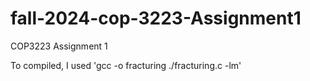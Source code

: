 # fall-2024-cop-3223-Assignment1
COP3223 Assignment 1

To compiled, I used 'gcc -o fracturing ./fracturing.c -lm'